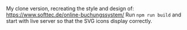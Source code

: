 My clone version, recreating the style and design of: https://www.softtec.de/online-buchungssystem/
Run `npm run build` and start with live server so that the SVG icons display correctly.
